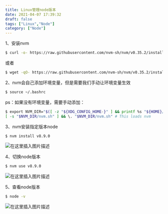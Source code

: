 ```yaml
---
title: Linux管理node版本
date: 2021-04-07 17:39:32
draft: false
tags: ["Linux","Node"]
category: ["Node"]
---
```



1、安装nvm

```bash
$ curl -o- https://raw.githubusercontent.com/nvm-sh/nvm/v0.35.2/install.sh | bash
```
或者

```bash
$ wget -qO- https://raw.githubusercontent.com/nvm-sh/nvm/v0.35.2/install.sh | bash
```

2、nvm会自己添加环境变量，但是需要我们手动让环境变量生效

```bash
$ source ~/.bashrc
```

ps：如果没有环境变量，需要手动添加：

```bash
$ export NVM_DIR="$([ -z "${XDG_CONFIG_HOME-}" ] && printf %s "${HOME}/.nvm" || printf %s "${XDG_CONFIG_HOME}/nvm")"
[ -s "$NVM_DIR/nvm.sh" ] && \. "$NVM_DIR/nvm.sh" # This loads nvm
```

3、nvm安装指定版本node

```bash
$ nvm install v8.9.0
```
![在这里插入图片描述](https://img-blog.csdnimg.cn/20210407173742911.png)

4、切换node版本

```bash
$ nvm use v8.9.0
```
![在这里插入图片描述](https://img-blog.csdnimg.cn/20210407173820659.png)

5、查看node版本

```bash
$ node -v
```

![在这里插入图片描述](https://img-blog.csdnimg.cn/20210407173858582.png)
